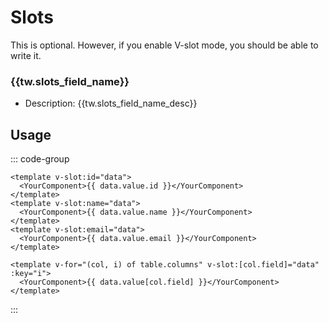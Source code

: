 <script setup>
import * as tw from "/locales/tw.json";
</script>

# Slots

This is optional. However, if you enable V-slot mode, you should be able to write it.

### {{tw.slots_field_name}}

- Description: <Badge> {{tw.slots_field_name_desc}} </Badge>

## Usage

::: code-group

```vue [{{tw.slots_field_name_usage1}}]
<template v-slot:id="data">
  <YourComponent>{{ data.value.id }}</YourComponent>
</template>
<template v-slot:name="data">
  <YourComponent>{{ data.value.name }}</YourComponent>
</template>
<template v-slot:email="data">
  <YourComponent>{{ data.value.email }}</YourComponent>
</template>
```

```vue [{{tw.slots_field_name_usage2}}]
<template v-for="(col, i) of table.columns" v-slot:[col.field]="data" :key="i">
  <YourComponent>{{ data.value[col.field] }}</YourComponent>
</template>
```

:::
